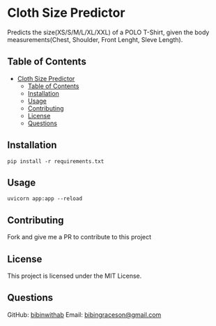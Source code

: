 
# Cloth Size Predictor

Predicts the size(XS/S/M/L/XL/XXL) of a POLO T-Shirt, given the body measurements(Chest, Shoulder, Front Lenght, Sleve Length).

## Table of Contents
- [Cloth Size Predictor](#cloth-size-predictor)
  - [Table of Contents](#table-of-contents)
  - [Installation](#installation)
  - [Usage](#usage)
  - [Contributing](#contributing)
  - [License](#license)
  - [Questions](#questions)

## Installation
~~~
pip install -r requirements.txt
~~~

## Usage
~~~
uvicorn app:app --reload
~~~

## Contributing
Fork and give me a PR to contribute to this project

## License
This project is licensed under the MIT License.

## Questions
GitHub: [bibinwithab](https://github.com/bibinwithab)
Email: [bibingraceson@gmail.com](mailto:bibingraceson@gmail.com)
